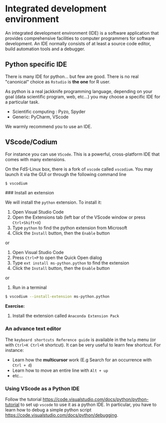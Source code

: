 # Integrated development environment

An integrated development environment (IDE) is a software application that provides comprehensive facilities to computer programmers for software development. An IDE normally consists of at least a source code editor, build automation tools and a debugger.

## Python specific IDE

There is many IDE for python... but few are good. There is no real "canonical" choice as `Rstudio` is **the one** for R user.

As python is a real jackknife programming language, depending on your goal (data scientific program, web, etc...) you may choose a specific IDE for a particular task.

- Scientific computing : Pyzo, Spyder 
- Generic: PyCharm, VScode

We warmly recommend you to use an IDE.

## VScode/Codium

For instance you can use `VScode`. This is a powerful, cross-platform IDE that comes with many extensions.

On the FdS-Linux box, there is a fork of `vscode` called `vscodium`. You may launch it via the GUI or through the following command line

```bash
$ vscodium
```

### Install an extension

We will install the `python` extension. To install it:

1. Open Visual Studio Code
2. Open the Extensions tab (left bar of the VScode window or press `Ctrl+Shift+X`)
3. Type `python` to find the python extension from Microsoft
4. Click the `Install` button, then the `Enable` button

or

1. Open Visual Studio Code
2. Press `Ctrl+P` to open the Quick Open dialog
3. Type `ext install ms-python.python` to find the extension
4. Click the `Install` button, then the `Enable` button

or

1. Run in a terminal 

```bash
$ vscodium --install-extension ms-python.python
```

**Exercise:**

1. Install the extension called `Anaconda Extension Pack`

### An advance text editor

The `keyboard shortcuts Reference guide` is available in the `help` menu (or with `Ctrl+K Ctrl+R` shortcut). It can be very useful to learn few shortcut. For instance:

- Learn how the **multicursor** work (E.g Search for an occurrence with  `Ctrl + d`)
- Learn how to move an entire line  with `Alt + up`
- etc...

### Using VScode as a Python IDE

Follow the tutorial <https://code.visualstudio.com/docs/python/python-tutorial> to set up `vscode` to use it as a python IDE. In particular, you have to learn how to debug a simple python script <https://code.visualstudio.com/docs/python/debugging>.
